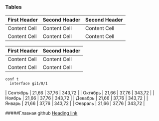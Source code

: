 ### Tables
                    
First Header  | Second Header  | Second Header  |
------------- | -------------  | -------------  |
Content Cell  | Content Cell   | Content Cell   |
Content Cell  | Content Cell   | Content Cell   |

| First Header  | Second Header |
| ------------- | ------------- |
| Content Cell  | Content Cell  |
| Content Cell  | Content Cell  |

```
conf t
  interface gi1/0/1
```
| Сентябрь | 21,66 | 37,76 | 343,72 |
| Октябрь  | 21,66 | 37,76 | 343,72 |
| Ноябрь   | 21,66 | 37,76 | 343,72 |
| Декабрь  | 21,66 | 37,76 | 343,72 |
| Январь   | 21,66 | 37,76 | 343,72 |
| Февраль  | 21,66 | 37,76 | 343,72 |

#####Главная github [Heading link](https://github.com/")

